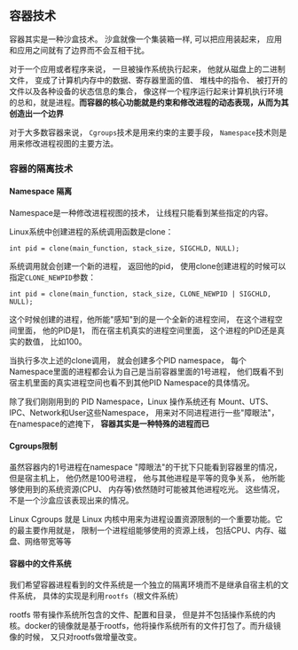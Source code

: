 ## 容器技术

容器其实是一种沙盒技术。 沙盒就像一个集装箱一样, 可以把应用装起来， 应用和应用之间就有了边界而不会互相干扰。

对于一个应用或者程序来说， 一旦被操作系统执行起来， 他就从磁盘上的二进制文件， 变成了计算机内存中的数据、寄存器里面的值、 堆栈中的指令、 被打开的文件以及各种设备的状态信息的集合， 
像这样一个程序运行起来计算机执行环境的总和，就是进程。**而容器的核心功能就是约束和修改进程的动态表现，从而为其创造出一个边界**

对于大多数容器来说， `Cgroups`技术是用来约束的主要手段， `Namespace`技术则是用来修改进程视图的主要方法。


### 容器的隔离技术


#### Namespace 隔离

Namespace是一种修改进程视图的技术， 让线程只能看到某些指定的内容。

Linux系统中创建进程的系统调用函数是clone：
``` 
int pid = clone(main_function, stack_size, SIGCHLD, NULL); 
```
系统调用就会创建一个新的进程， 返回他的pid， 使用clone创建进程的时候可以指定`CLONE_NEWPID`参数：
``` 
int pid = clone(main_function, stack_size, CLONE_NEWPID | SIGCHLD, NULL); 
```
这个时候创建的进程，他所能"感知"到的是一个全新的进程空间， 在这个进程空间里面， 他的PID是1， 而在宿主机真实的进程空间里面， 这个进程的PID还是真实的数值， 比如100。

当执行多次上述的clone调用， 就会创建多个PID namespace， 每个Namespace里面的进程都会认为自己是当前容器里面的1号进程， 他们既看不到宿主机里面的真实进程空间也看不到其他PID Namespace的具体情况。

除了我们刚刚用到的 PID Namespace，Linux 操作系统还有 Mount、UTS、IPC、Network和User这些Namespace， 用来对不同进程进行一些"障眼法"， 在namespace的遮掩下， **容器其实是一种特殊的进程而已**

#### Cgroups限制

虽然容器内的1号进程在namespace "障眼法"的干扰下只能看到容器里的情况， 但是宿主机上， 他仍然是100号进程， 他与其他进程是平等的竞争关系， 他所能够使用到的系统资源(CPU、 内存等)依然随时可能被其他进程吃光。 
这些情况， 不是一个沙盒应该表现出来的情况。

Linux Cgroups 就是 Linux 内核中用来为进程设置资源限制的一个重要功能。它的最主要作用就是， 限制一个进程组能够使用的资源上线， 包括CPU、内存、磁盘、网络带宽等等

#### 容器中的文件系统

我们希望容器进程看到的文件系统是一个独立的隔离环境而不是继承自宿主机的文件系统， 具体的实现是利用`rootfs`（根文件系统）

rootfs 带有操作系统所包含的文件、配置和目录， 但是并不包括操作系统的内核。docker的镜像就是基于rootfs，他将操作系统所有的文件打包了。而升级镜像的时候， 又只对rootfs做增量改变。